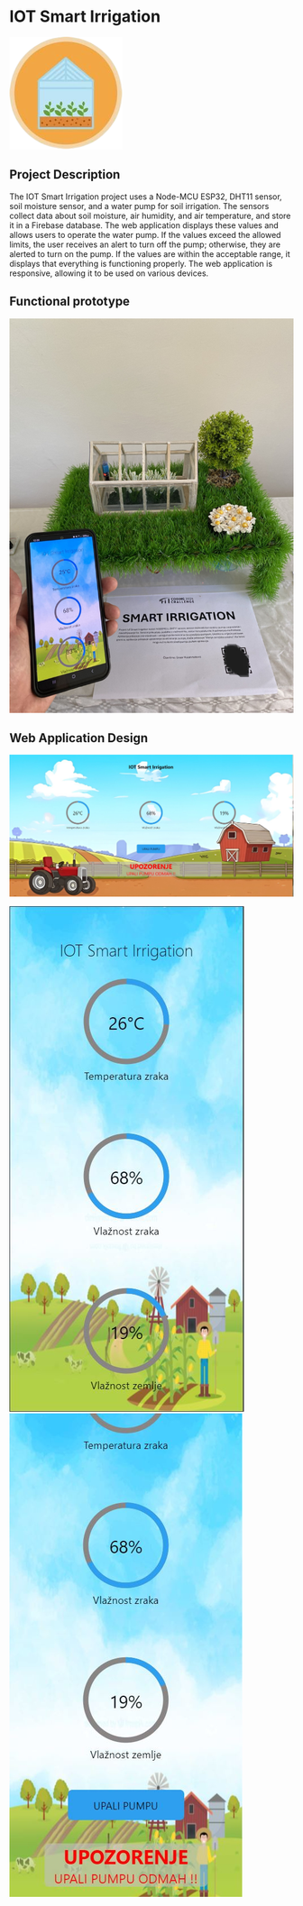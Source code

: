 # IOT Smart Irrigation
<p> <img src="https://github.com/Ensar01/IOT-Smart-Irrigation/blob/main/IOT%20Smart%20Irrigation/Pictures/favicon.png"/></p>

## Project Description
 
The IOT Smart Irrigation project uses a Node-MCU ESP32, DHT11 sensor, soil moisture sensor, and a water pump for soil irrigation. The sensors collect data about soil moisture, air humidity, and air temperature, and store it in a Firebase database. The web application displays these values and allows users to operate the water pump. If the values exceed the allowed limits, the user receives an alert to turn off the pump; otherwise, they are alerted to turn on the pump. If the values are within the acceptable range, it displays that everything is functioning properly. The web application is responsive, allowing it to be used on various devices.

## Functional prototype

<p> <img src="https://github.com/Ensar01/IOT-Smart-Irrigation/blob/main/IOT%20Smart%20Irrigation/Pictures/READMEPics/Model.jpg"  width="600" height="700"/></p>

## Web Application Design

<p> <img src="https://github.com/Ensar01/IOT-Smart-Irrigation/blob/main/IOT%20Smart%20Irrigation/Pictures/READMEPics/WebApp01.JPG"/></p>
<p> <img src="https://github.com/Ensar01/IOT-Smart-Irrigation/blob/main/IOT%20Smart%20Irrigation/Pictures/READMEPics/WebApp02.JPG"/>  <img src="https://github.com/Ensar01/IOT-Smart-Irrigation/blob/main/IOT%20Smart%20Irrigation/Pictures/READMEPics/WebApp03.JPG"/></p>
